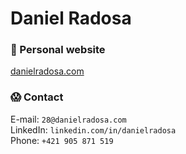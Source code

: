 # Daniel Radosa

### 🍃 Personal website
[danielradosa.com](https://danielradosa.com)

### 😱 Contact
E-mail: `28@danielradosa.com`  
LinkedIn: `linkedin.com/in/danielradosa`  
Phone: `+421 905 871 519`
